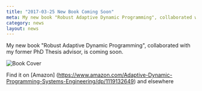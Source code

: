 ```yaml
---
title: "2017-03-25 New Book Coming Soon"
meta: My new book "Robust Adaptive Dynamic Programming", collaborated with my former PhD Thesis advisor, is coming soon.
category: news
layout: news
---
```


My new book "Robust Adaptive Dynamic Programming", collaborated with my former PhD Thesis advisor, is coming soon.

![Book Cover](http://media.wiley.com/product_data/coverImage300/49/11191326/1119132649.jpg)


Find it on
[Amazon] (https://www.amazon.com/Adaptive-Dynamic-Programming-Systems-Engineering/dp/1119132649) and elsewhere
